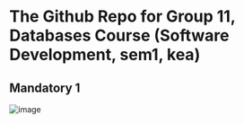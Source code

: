 # The Github Repo for Group 11, Databases Course (Software Development, sem1, kea)

## Mandatory 1 

![image](https://user-images.githubusercontent.com/89907196/154810768-b7d94e8c-58fe-4ba3-8809-cbc81cb52a2b.png)
